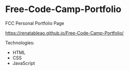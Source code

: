 # Free-Code-Camp-Portfolio
FCC Personal Portfolio Page

https://renatableao.github.io/Free-Code-Camp-Portfolio/

Technologies: 
* HTML
* CSS
* JavaScript
